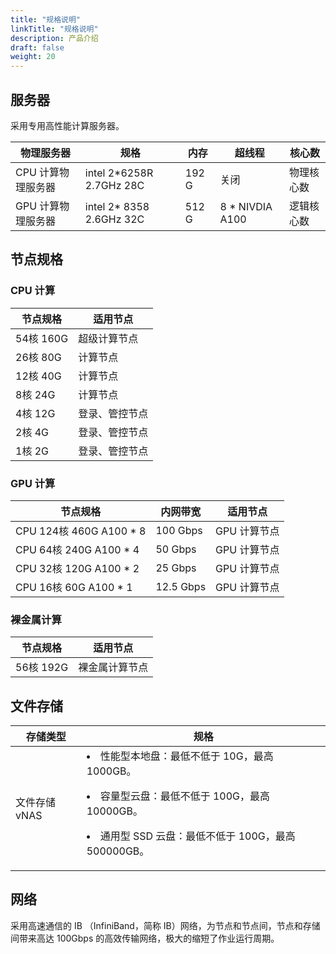 ```yaml
---
title: "规格说明"
linkTitle: "规格说明"
description: 产品介绍
draft: false
weight: 20
---
```


## 服务器

采用专用高性能计算服务器。

| 物理服务器         | 规格                     | 内存  | 超线程          | 核心数     |
| ------------------ | ------------------------ | ----- | --------------- | ---------- |
| CPU 计算物理服务器 | intel 2*6258R 2.7GHz 28C | 192 G | 关闭            | 物理核心数 |
| GPU 计算物理服务器 | intel 2* 8358 2.6GHz 32C | 512 G | 8 * NIVDIA A100 | 逻辑核心数 |

## 节点规格

### CPU 计算

| 节点规格  | 适用节点       |
| --------- | -------------- |
| 54核 160G | 超级计算节点   |
| 26核 80G  | 计算节点       |
| 12核 40G  | 计算节点       |
| 8核 24G   | 计算节点       |
| 4核 12G   | 登录、管控节点 |
| 2核 4G    | 登录、管控节点 |
| 1核 2G    | 登录、管控节点 |

### GPU 计算

| 节点规格                | 内网带宽  | 适用节点     |
| ----------------------- | --------- | ------------ |
| CPU 124核 460G A100 * 8 | 100 Gbps  | GPU 计算节点 |
| CPU 64核 240G A100 * 4  | 50 Gbps   | GPU 计算节点 |
| CPU 32核 120G A100 * 2  | 25 Gbps   | GPU 计算节点 |
| CPU 16核 60G A100 * 1   | 12.5 Gbps | GPU 计算节点 |

### 裸金属计算

| 节点规格  | 适用节点       |
| --------- | -------------- |
| 56核 192G | 裸金属计算节点 |

## 文件存储


| 存储类型      | 规格                                               |
| ------------- | -------------------------------------------------- |
| 文件存储 vNAS | <li>性能型本地盘：最低不低于 10G，最高 1000GB。</li><p><li>容量型云盘：最低不低于 100G，最高 10000GB。</li></p></li><p><li>通用型 SSD 云盘：最低不低于 100G，最高 500000GB。</li></p>|

## 网络

采用高速通信的 IB （InfiniBand，简称 IB）网络，为节点和节点间，节点和存储间带来高达 100Gbps 的高效传输网络，极大的缩短了作业运行周期。
